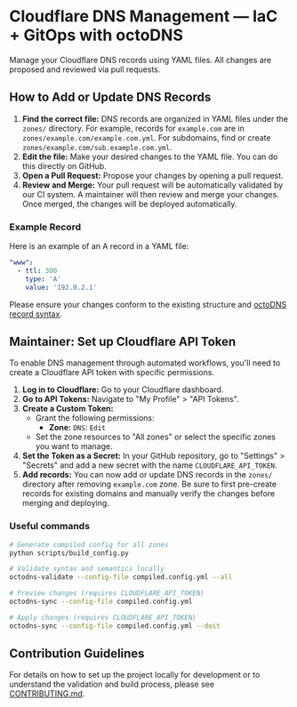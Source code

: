 # Cloudflare DNS Management — IaC + GitOps with octoDNS

Manage your Cloudflare DNS records using YAML files. All changes are proposed and reviewed via pull requests.

## How to Add or Update DNS Records

1.  **Find the correct file:** DNS records are organized in YAML files under the `zones/` directory. For example, records for `example.com` are in `zones/example.com/example.com.yml`. For subdomains, find or create `zones/example.com/sub.example.com.yml`.
2.  **Edit the file:** Make your desired changes to the YAML file. You can do this directly on GitHub.
3.  **Open a Pull Request:** Propose your changes by opening a pull request.
4.  **Review and Merge:** Your pull request will be automatically validated by our CI system. A maintainer will then review and merge your changes. Once merged, the changes will be deployed automatically.

### Example Record

Here is an example of an A record in a YAML file:

```yaml
"www":
  - ttl: 300
    type: 'A'
    value: '192.0.2.1'
```

Please ensure your changes conform to the existing structure and [octoDNS record syntax](https://octodns.readthedocs.io/en/latest/records.html).

## Maintainer: Set up Cloudflare API Token

To enable DNS management through automated workflows, you'll need to create a Cloudflare API token with specific permissions.

1.  **Log in to Cloudflare:** Go to your Cloudflare dashboard.
2.  **Go to API Tokens:** Navigate to "My Profile" > "API Tokens".
3.  **Create a Custom Token:**
    *   Grant the following permissions:
        *   **Zone:** `DNS`: `Edit`
    *   Set the zone resources to "All zones" or select the specific zones you want to manage.
4.  **Set the Token as a Secret:** In your GitHub repository, go to "Settings" > "Secrets" and add a new secret with the name `CLOUDFLARE_API_TOKEN`.
5.  **Add records:** You can now add or update DNS records in the `zones/` directory after removing `example.com` zone. Be sure to first pre-create records for existing domains and manually verify the changes before merging and deploying.

### Useful commands

```bash
# Generate compiled config for all zones
python scripts/build_config.py

# Validate syntax and semantics locally
octodns-validate --config-file compiled.config.yml --all

# Preview changes (requires CLOUDFLARE_API_TOKEN)
octodns-sync --config-file compiled.config.yml

# Apply changes (requires CLOUDFLARE_API_TOKEN)
octodns-sync --config-file compiled.config.yml --doit
```

## Contribution Guidelines

For details on how to set up the project locally for development or to understand the validation and build process, please see [CONTRIBUTING.md](CONTRIBUTING.md).